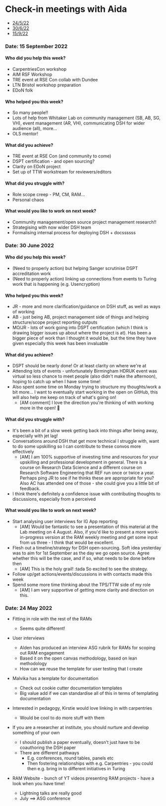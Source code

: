# Check-in meetings with Aida

* [24/5/22](#date-24-may-2022)
* [30/6/22](#date-30-june-2022)
* [15/9/22](#date-15-september-2022)

### Date: 15 September 2022

#### Who did you help this week?
* CarpentriesCon workshop
* AIM RSF Workshop
* TRE event at RSE Con collab with Dundee 
* LTN Bristol workshop preparation
* EDoN folk

#### Who helped you this week?
* So many people!!
* Lots of help from Whitaker Lab on community management (SB, AB, SG, VH), event management (AR, VH), communicating DSH for wider audience (all), more...
* OLS mentor!

#### What did you achieve?
* TRE event at RSE Con (and community to come)
* DSPT certification - and open sourcing?
* Clarity on EDoN project
* Set up of TTW workstream for reviewers/editors

#### What did you struggle with?
* Role scope creep - PM, CM, RAM...
* Personal chaos

#### What would you like to work on next week?
* Community management/open source project management research!!
* Strategising with now wider DSH team
* Formalising internal process for deploying DSH + docssssss

### Date: 30 June 2022

#### Who did you help this week?
* (Need to properly action) but helping Sanger scrutinise DSPT accreditation work
* (Need to properly action) linking up connections from events to Turing work that is happening (e.g. Usencryption)

#### Who helped you this week?
* JR - more and more clarification/guidance on DSH stuff, as well as ways of working
* AB - just being AB, project management side of things and helping structure/scope project reporting outputs
* MO/JR - lots of work going into DSPT certification (which I think is drawing bigger issues up about where the project is at). Has been a bigger piece of work than I thought it would be, but the time they have given especially this week has been invaluable

#### What did you achieve?
* DSPT should be nearly done! Or at least clarity on where we're at
* Attending lots of events - unfortunately Birmingham HDRUK event was virtual so less chance to meet people (also didn't make the afternoon), hoping to catch up when I have some time!
* Also spent some time on Monday trying to structure my thoughts/work a bit more... I want to eventually start working in the open on GitHub, this will also help me keep on track of what's going on!  
   * [AM comment] I love the direction you're thinking of with working more in the open! :tada:   

#### What did you struggle with?
* It's been a bit of a slow week getting back into things after being away, especially with jet lag!
* Conversations around DSH that get more technical I struggle with, want to do some upskilling so I can contribute to these convos more effectively
   * [AM] I am 100% supportive of investing time and resources for your upskilling and professional development in general. There is a course on Research Data Science and a different course on Research Software Engineering that REF run once or twice a year. Perhaps ping JR to see if he thinks these are appropriate for you? Also AC has attended one of those - she could give you a little bit of feedback.
* I think there's definitely a confidence issue with contributing thoughts to discussions, especially from a perceived

#### What would you like to work on next week?
* Start analysing user interviews for IG App reporting
   * [AM] Would be fantastic to see a presentation of this material at the Lab meeting on 4 August. Also, if you'd like to present a more work-in-progress version at the RAM weekly meeting and get some input from us three - I think that would be excellent. 
* Flesh out a timeline/strategy for DSH open-sourcing. Soft idea yesterday was to aim for 1st September as the day we go open source. Agree whether this will be the case, and if so, what needs to be done before then
   * [AM] This is the holy grail! :tada So excited to see the strategy. 
* Follow up/get actions/events/discussions in with contacts made this week
* Spend some more time thinking about the TPS/TTW side of my role
   * [AM] I am very supportive of getting more clarity and direction on this. 

### Date: 24 May 2022

* Fitting in role with the rest of the RAMs
    * Seems quite different!

* User interviews
    * Alden has produced an interview ASG rubrik for RAMs for scoping out RAM engagement 
    * Based it on the open canvas methodology, based on lean methodology
    * How can we reuse the template for user testing that I create

* Malvika has a template for documentation
    * Check out cookie cutter documentation templates
    * Big value add if we can standardise all of this in terms of templating documentation

* Interested in pedagogy, Kirstie would love linking in with carpentries
    * Would be cool to do more stuff with them

* If you are a researcher at institute, you should nurture and develop something of your own
    * I should publish a paper eventually, doesn't just have to be coauthoring the DSH paper
    * There are different pathways
        * E.g. conferences, round tables, panels etc
        * Then fostering relationships with e.g. Carpentries - you could then e.g. bring in to different initiatives in Turing

* RAM Website - bunch of YT videos presenting RAM projects - have a look when you have time!
    * Lightning talks are really good
    * July ==> ASG conference

